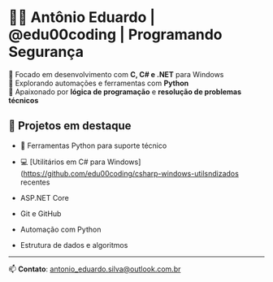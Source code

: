 # 👨‍💻 Antônio Eduardo | @edu00coding | Programando Segurança

🎯 Focado em desenvolvimento com **C, C# e .NET** para Windows  
🐍 Explorando automações e ferramentas com **Python**  
🧠 Apaixonado por **lógica de programação** e **resolução de problemas técnicos**

## 🚀 Projetos em destaque

- 🔧 Ferramentas Python para suporte técnico
- 💻 [Utilitários em C# para Windows](https://github.com/edu00coding/csharp-windows-utilsndizados recentes

- ASP.NET Core
- Git e GitHub
- Automação com Python
- Estrutura de dados e algoritmos

---

📫 **Contato**: antonio_eduardo.silva@outlook.com.br

